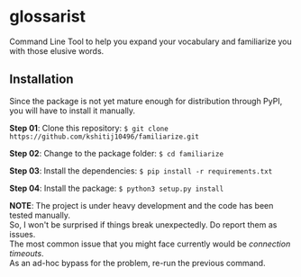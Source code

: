 # glossarist

Command Line Tool to help you expand your vocabulary and familiarize you with those elusive words.


## Installation

Since the package is not yet mature enough for distribution through PyPI, you will have to install it manually.

**Step 01**: Clone this repository: `$ git clone https://github.com/kshitij10496/familiarize.git`

**Step 02**: Change to the package folder: `$ cd familiarize`

**Step 03**: Install the dependencies: `$ pip install -r requirements.txt`

**Step 04**: Install the package: `$ python3 setup.py install`

**NOTE**: The project is under heavy development and the code has been tested manually.  
So, I won't be surprised if things break unexpectedly. Do report them as issues.  
The most common issue that you might face currently would be *connection timeouts*.  
As an ad-hoc bypass for the problem, re-run the previous command.
